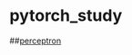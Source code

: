 # pytorch_study

##[perceptron](https://www.youtube.com/](https://github.com/dzv-github/pytorch_study/blob/main/perceptron.py#L52)https://github.com/dzv-github/pytorch_study/blob/main/perceptron.py#L52)
